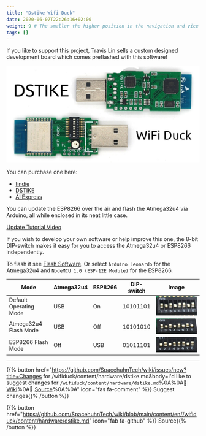 ```yaml
---
title: "Dstike Wifi Duck"
date: 2020-06-07T22:26:16+02:00
weight: 9 # The smaller the higher position in the navigation and vice versa
tags: []
---
```


If you like to support this project,
Travis Lin sells a custom designed development board which comes preflashed with this software!  

![DSTIKE WiFi Duck](/media/wifi_duck/dstikeboard.jpg?height=200px)  

You can purchase one here:  
- [tindie](https://www.tindie.com/products/lspoplove/dstike-wifi-duck/)
- [DSTIKE](https://dstike.com/products/dstike-wifi-duck)
- [AliExpress](https://www.aliexpress.com/item/4000256143274.html)

You can update the ESP8266 over the air and flash the Atmega32u4 via Arduino,
all while enclosed in its neat little case.  

[Update Tutorial Video](https://youtu.be/e3-nsOjclsY)

If you wish to develop your own software or help improve this one,
the 8-bit DIP-switch makes it easy for you to access the Atmega32u4 or ESP8266 independently.  

To flash it see [Flash Software](#flash-software).
Or select `Arduino Leonardo` for the Atmega32u4
and `NodeMCU 1.0 (ESP-12E Module)` for the ESP8266.  

| Mode | Atmega32u4 | ESP8266 | DIP-switch | Image |
| --- | --- | --- | --- | --- |
| Default Operating Mode | USB | On | 10101101 | ![dstike wifi duck work mode](/media/wifi_duck/dstike_normal.jpg?height=50px) |
| Atmega32u4 Flash Mode | USB | Off |10101010 | ![dstike wifi duck atmega mode](/media/wifi_duck/dstike_atmega.jpg?height=50px) |
| ESP8266 Flash Mode | Off | USB | 01011101 | ![dstike wifi duck esp8266 mode](/media/wifi_duck/dstike_esp8266.jpg?height=50px) |

---

{{% button href="https://github.com/SpacehuhnTech/wiki/issues/new?title=Changes for /wifiduck/content/hardware/dstike.md&body=I'd like to suggest changes for `/wifiduck/content/hardware/dstike.md`%0A%0A:link: [Wiki](https://spacehuhn.wiki//wifiduck/content/hardware/dstike)%0A:link: [Source](https://github.com/SpacehuhnTech/wiki/blob/main/content/en//wifiduck/content/hardware/dstike.md)%0A%0A<!-- Describe your desired changes -->" icon="fas fa-comment" %}}&nbsp;Suggest changes{{% /button %}}

{{% button href="https://github.com/SpacehuhnTech/wiki/blob/main/content/en//wifiduck/content/hardware/dstike.md" icon="fab fa-github" %}}&nbsp;Source{{% /button %}}